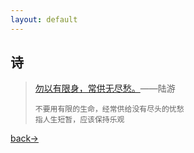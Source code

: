 ```yaml
---
layout: default
---
```


## 诗

> [勿以有限身，常供无尽愁。](./shangxi/lu-you-huan-du.html)——陆游
>
> ```
> 不要用有限的生命，经常供给没有尽头的忧愁
> 指人生短暂，应该保持乐观
> ```



[back→](https://xiangblq.github.io/wenzhai/pages/shiwen/shiwen.html)